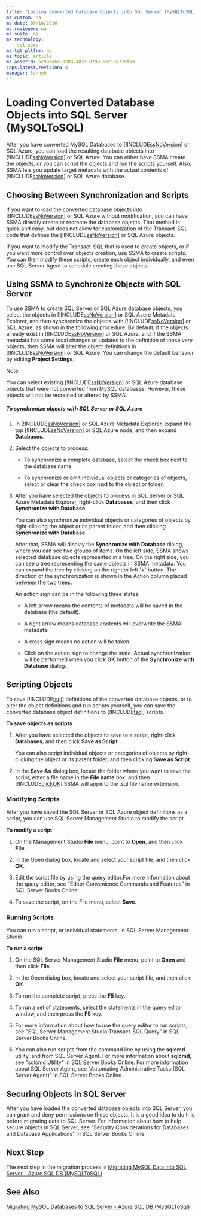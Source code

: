 ```yaml
---
title: "Loading Converted Database Objects into SQL Server (MySQLToSQL)"
ms.custom: na
ms.date: 07/18/2016
ms.reviewer: na
ms.suite: na
ms.technology: 
  - sql-ssma
ms.tgt_pltfrm: na
ms.topic: article
ms.assetid: ac993a6d-0283-4823-8793-6b217677dfa3
caps.latest.revision: 8
manager: lonnyb
---
```

# Loading Converted Database Objects into SQL Server (MySQLToSQL)
After you have converted MySQL Databases to [!INCLUDE[ssNoVersion](../content/includes/ssNoVersion_md.md)] or SQL Azure, you can load the resulting database objects into [!INCLUDE[ssNoVersion](../content/includes/ssNoVersion_md.md)] or SQL Azure. You can either have SSMA create the objects, or you can script the objects and run the scripts yourself. Also, SSMA lets you update target metadata with the actual contents of [!INCLUDE[ssNoVersion](../content/includes/ssNoVersion_md.md)] or SQL Azure database.  
  
## Choosing Between Synchronization and Scripts  
If you want to load the converted database objects into [!INCLUDE[ssNoVersion](../content/includes/ssNoVersion_md.md)] or SQL Azure without modification, you can have SSMA directly create or recreate the database objects. That method is quick and easy, but does not allow for customization of the Transact-SQL code that defines the [!INCLUDE[ssNoVersion](../content/includes/ssNoVersion_md.md)] or SQL Azure objects.  
  
If you want to modify the Transact-SQL that is used to create objects, or if you want more control over objects creation, use SSMA to create scripts. You can then modify these scripts, create each object individually, and even use SQL Server Agent to schedule creating these objects.  
  
## Using SSMA to Synchronize Objects with SQL Server  
To use SSMA to create SQL Server or SQL Azure database objects, you select the objects in [!INCLUDE[ssNoVersion](../content/includes/ssNoVersion_md.md)] or SQL Azure Metadata Explorer, and then synchronize the objects with [!INCLUDE[ssNoVersion](../content/includes/ssNoVersion_md.md)] or SQL Azure, as shown in the following procedure. By default, if the objects already exist in [!INCLUDE[ssNoVersion](../content/includes/ssNoVersion_md.md)] or SQL Azure, and if the SSMA metadata has some local changes or updates to the definition of those very objects, then SSMA will alter the object definitions in [!INCLUDE[ssNoVersion](../content/includes/ssNoVersion_md.md)] or SQL Azure. You can change the default behavior by editing **Project Settings**.  
  
> [!NOTE]  
> You can select existing [!INCLUDE[ssNoVersion](../content/includes/ssNoVersion_md.md)] or SQL Azure database objects that were not converted from MySQL databases. However, these objects will not be recreated or altered by SSMA.  
  
##### To synchronize objects with SQL Server or SQL Azure  
  
1.  In [!INCLUDE[ssNoVersion](../content/includes/ssNoVersion_md.md)] or SQL Azure Metadata Explorer, expand the top [!INCLUDE[ssNoVersion](../content/includes/ssNoVersion_md.md)] or SQL Azure node, and then expand **Databases**.  
  
2.  Select the objects to process:  
  
    -   To synchronize a complete database, select the check box next to the database name.  
  
    -   To synchronize or omit individual objects or categories of objects, select or clear the check box next to the object or folder.  
  
3.  After you have selected the objects to process in SQL Server or SQL Azure Metadata Explorer, right-click **Databases**, and then click **Synchronize with Database**.  
  
    You can also synchronize individual objects or categories of objects by right-clicking the object or its parent folder, and then clicking **Synchronize with Database**.  
  
    After that, SSMA will display the **Synchronize with Database** dialog, where you can see two groups of items. On the left side, SSMA shows selected database objects represented in a tree. On the right side, you can see a tree representing the same objects in SSMA metadata. You can expand the tree by clicking on the right or left '+' button. The direction of the synchronization is shown in the Action column placed between the two trees.  
  
    An action sign can be in the following three states:  
  
    -   A left arrow means the contents of metadata will be saved in the database (the default).  
  
    -   A right arrow means database contents will overwrite the SSMA metadata.  
  
    -   A cross sign means no action will be taken.  
  
    -   Click on the action sign to change the state. Actual synchronization will be performed when you click **OK** button of the **Synchronize with Database** dialog.  
  
## Scripting Objects  
To save [!INCLUDE[tsql](../content/includes/tsql_md.md)] definitions of the converted database objects, or to alter the object definitions and run scripts yourself, you can save the converted database object definitions to [!INCLUDE[tsql](../content/includes/tsql_md.md)] scripts.  
  
**To save objects as scripts**  
  
1.  After you have selected the objects to save to a script, right-click **Databases**, and then click **Save as Script**.  
  
    You can also script individual objects or categories of objects by right-clicking the object or its parent folder, and then clicking **Save as Script**.  
  
2.  In the **Save As** dialog box, locate the folder where you want to save the script, enter a file name in the **File name** box, and then [!INCLUDE[clickOK](../content/includes/clickOK_md.md)] SSMA will append the .sql file name extension.  
  
### Modifying Scripts  
After you have saved the SQL Server or SQL Azure object definitions as a script, you can use SQL Server Management Studio to modify the script.  
  
**To modify a script**  
  
1.  On the Management Studio **File** menu, point to **Open**, and then click **File**.  
  
2.  In the Open dialog box, locate and select your script file, and then click **OK**.  
  
3.  Edit the script file by using the query editor.For more information about the query editor, see "Editor Convenience Commands and Features" in SQL Server Books Online.  
  
4.  To save the script, on the File menu, select **Save**.  
  
### Running Scripts  
You can run a script, or individual statements, in SQL Server Management Studio.  
  
**To run a script**  
  
1.  On the SQL Server Management Studio **File** menu, point to **Open** and then click **File**.  
  
2.  In the Open dialog box, locate and select your script file, and then click **OK**.  
  
3.  To run the complete script, press the **F5** key.  
  
4.  To run a set of statements, select the statements in the query editor window, and then press the **F5** key.  
  
5.  For more information about how to use the query editor to run scripts, see "SQL Server Management Studio Transact-SQL Query" in SQL Server Books Online.  
  
6.  You can also run scripts from the command line by using the **sqlcmd** utility, and from SQL Server Agent. For more information about **sqlcmd**, see "sqlcmd Utility" in SQL Server Books Online. For more information about SQL Server Agent, see "Automating Administrative Tasks (SQL Server Agent)" in SQL Server Books Online.  
  
## Securing Objects in SQL Server  
After you have loaded the converted database objects into SQL Server, you can grant and deny permissions on these objects. It is a good idea to do this before migrating data to SQL Server. For information about how to help secure objects in SQL Server, see "Security Considerations for Databases and Database Applications" in SQL Server Books Online.  
  
## Next Step  
The next step in the migration process is [Migrating MySQL Data into SQL Server - Azure SQL DB &#40;MySQLToSQL&#41;](../content/Migrating-MySQL-Data-into-SQL-Server---Azure-SQL-DB--MySQLToSQL-.md)  
  
## See Also  
[Migrating MySQL Databases to SQL Server - Azure SQL DB &#40;MySQLToSql&#41;](../content/Migrating-MySQL-Databases-to-SQL-Server---Azure-SQL-DB--MySQLToSql-.md)  
  

